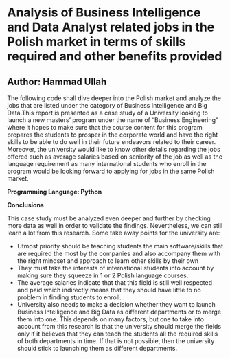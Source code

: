 # Analysis of Business Intelligence and Data Analyst related jobs in the Polish market in terms of skills required and other benefits provided

## Author: Hammad Ullah

The following code shall dive deeper into the Polish market and analyze the jobs that are listed under the category of Business Intelligence and Big Data.This report is presented as a case study of a University looking to launch a new masters’ program under the name of “Business Engineering” where it hopes to make sure that the course content for this program prepares the students to prosper in the corporate world and have the right skills to be able to do well in their future endeavors related to their career. Moreover, the university would like to know other details regarding the jobs offered such as average salaries based on seniority of the job as well as the language requirement as many international students who enroll in the program would be looking forward to applying for jobs in the same Polish market.

**Programming Language: Python**

**Conclusions**

This case study must be analyzed even deeper and further by checking more data as well in order to validate the findings. Nevertheless, we can still learn a lot from this research. Some take away points for the university are:

* Utmost priority should be teaching students the main software/skills that are required the most by the companies and also accompany them with the right mindset and approach to learn other skills by their own
* They must take the interests of international students into account by making sure they squeeze in 1 or 2 Polish language courses.
* The average salaries indicate that that this field is still well respected and paid which indirectly means that they should have little to no problem in finding students to enroll.
* University also needs to make a decision whether they want to launch Business Intelligence and Big Data as different departments or to merge them into one. This depends on many factors, but one to take into account from this research is that the university should merge the fields only if it believes that they can teach the students all the required skills of both departments in time. If that is not possible, then the university should stick to launching them as different departments.


